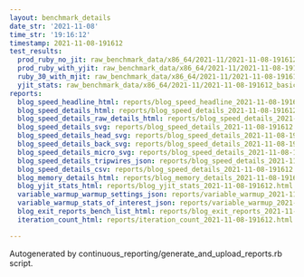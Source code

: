 ```yaml
---
layout: benchmark_details
date_str: '2021-11-08'
time_str: '19:16:12'
timestamp: 2021-11-08-191612
test_results:
  prod_ruby_no_jit: raw_benchmark_data/x86_64/2021-11/2021-11-08-191612_basic_benchmark_prod_ruby_no_jit.json
  prod_ruby_with_yjit: raw_benchmark_data/x86_64/2021-11/2021-11-08-191612_basic_benchmark_prod_ruby_with_yjit.json
  ruby_30_with_mjit: raw_benchmark_data/x86_64/2021-11/2021-11-08-191612_basic_benchmark_ruby_30_with_mjit.json
  yjit_stats: raw_benchmark_data/x86_64/2021-11/2021-11-08-191612_basic_benchmark_yjit_stats.json
reports:
  blog_speed_headline_html: reports/blog_speed_headline_2021-11-08-191612.html
  blog_speed_details_html: reports/blog_speed_details_2021-11-08-191612.html
  blog_speed_details_raw_details_html: reports/blog_speed_details_2021-11-08-191612.raw_details.html
  blog_speed_details_svg: reports/blog_speed_details_2021-11-08-191612.svg
  blog_speed_details_head_svg: reports/blog_speed_details_2021-11-08-191612.head.svg
  blog_speed_details_back_svg: reports/blog_speed_details_2021-11-08-191612.back.svg
  blog_speed_details_micro_svg: reports/blog_speed_details_2021-11-08-191612.micro.svg
  blog_speed_details_tripwires_json: reports/blog_speed_details_2021-11-08-191612.tripwires.json
  blog_speed_details_csv: reports/blog_speed_details_2021-11-08-191612.csv
  blog_memory_details_html: reports/blog_memory_details_2021-11-08-191612.html
  blog_yjit_stats_html: reports/blog_yjit_stats_2021-11-08-191612.html
  variable_warmup_warmup_settings_json: reports/variable_warmup_2021-11-08-191612.warmup_settings.json
  variable_warmup_stats_of_interest_json: reports/variable_warmup_2021-11-08-191612.stats_of_interest.json
  blog_exit_reports_bench_list_html: reports/blog_exit_reports_2021-11-08-191612.bench_list.html
  iteration_count_html: reports/iteration_count_2021-11-08-191612.html

---
```

Autogenerated by continuous_reporting/generate_and_upload_reports.rb script.
